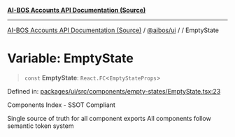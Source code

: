 [**AI-BOS Accounts API Documentation (Source)**](../../../README.md)

***

[AI-BOS Accounts API Documentation (Source)](../../../README.md) / [@aibos/ui](../README.md) / [](../README.md) / EmptyState

# Variable: EmptyState

> `const` **EmptyState**: `React.FC`\<`EmptyStateProps`\>

Defined in: [packages/ui/src/components/empty-states/EmptyState.tsx:23](https://github.com/pohlai88/accounts/blob/48103fb36d28b2b9bfb33472b6de2f719773cde9/packages/ui/src/components/empty-states/EmptyState.tsx#L23)

Components Index - SSOT Compliant

Single source of truth for all component exports
All components follow semantic token system
